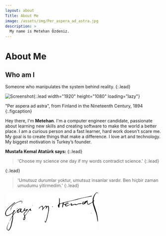 ```yaml
---
layout: about
Title: About Me
image: /assets/img/Per_aspera_ad_astra.jpg
description: >
  My name is Metehan Özdeniz.
---
```


# About Me

<!--author-->

## Who am I

Someone who manipulates the system behind reality.
{:.lead}

![Screenshot](../assets/img/Per_aspera_ad_astra.jpg){:.lead width="1920" height="1080" loading="lazy"}

"Per aspera ad astra", from Finland in the Nineteenth Century, 1894
{:.figcaption}

Hey there, I'm **Metehan**. I'm a computer engineer candidate, passionate about learning new skills and creating software to make the world a better place. I am a curious person and a fast learner, hard work doesn't scare me. My goal is to create things that make a difference. I love art and technology. My biggest motivation is Turkey’s founder.

**Mustafa Kemal Atatürk says:** 
{:.lead}
>'Choose my science one day if my words contradict science.'
{:.lead}

{:.lead}
>'Umutsuz durumlar yoktur, umutsuz insanlar vardır. Ben hiçbir zaman umudumu yitirmedim.'
{:.lead}

![Mustafa Kemal Atatürk](/assets/img/mustafa_kemal_ataturk_imza.png)